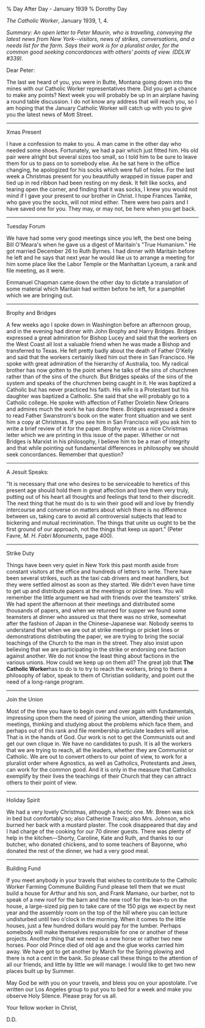 % Day After Day - January 1939
% Dorothy Day

*The Catholic Worker*, January 1939, 1, 4.

*Summary: An open letter to Peter Maurin, who is travelling, conveying
the latest news from New York--visitors, news of strikes, conversations,
and a needs list for the farm. Says their work is for a pluralist order,
for the common good seeking concordances with others' points of view.
(DDLW \#339).*

Dear Peter:

The last we heard of you, you were in Butte, Montana going down into the
mines with our Catholic Worker representatives there. Did you get a
chance to make any points? Next week you will probably be up in an
airplane having a round table discussion. I do not know any address that
will reach you, so I am hoping that the January Catholic Worker will
catch up with you to give you the latest news of Mott Street.

****

Xmas Present

I have a confession to make to you. A man came in the other day who
needed some shoes. Fortunately, we had a pair which just fitted him. His
old pair were alright but several sizes too small, so I told him to be
sure to leave them for us to pass on to somebody else. As he sat here in
the office changing, he apologized for his socks which were full of
holes. For the last week a Christmas present for you beautifully wrapped
in tissue paper and tied up in red ribbon had been resting on my desk.
It felt like socks, and tearing open the corner, and finding that it was
socks, I knew you would not mind if I gave your present to our brother
in Christ. I hope Frances Tamke, who gave you the socks, will not mind
either. There were two pairs and I have saved one for you. They may, or
may not, be here when you get back.

****

Tuesday Forum

We have had some very good meetings since you left, the best one being
Bill O'Meara's when he gave us a digest of Maritain's "True Humanism."
He got married December 26 to Ruth Byrnes. I had dinner with Maritain
before he left and he says that next year he would like us to arrange a
meeting for him some place like the Labor Temple or the Manhattan
Lyceum, a rank and file meeting, as it were.

Emmanuel Chapman came down the other day to dictate a translation of
some material which Maritain had written before he left, for a pamphlet
which we are bringing out.

****

Brophy and Bridges

A few weeks ago I spoke down in Washington before an afternoon group,
and in the evening had dinner with John Brophy and Harry Bridges.
Bridges expressed a great admiration for Bishop Lucey and said that the
workers on the West Coast all lost a valuable friend when he was made a
Bishop and transferred to Texas. He felt pretty badly about the death of
Father O'Kelly and said that the workers certainly liked him out there
in San Francisco. He spoke with great admiration of the hierarchy of
Australia, too. My radical brother has now gotten to the point where he
talks of the sins of churchmen rather than of the sins of the church.
But Bridges speaks of the sins of the system and speaks of the churchmen
being caught in it. He was baptized a Catholic but has never practiced
his faith. His wife is a Protestant but his daughter was baptized a
Catholic. She said that she will probably go to a Catholic college. He
spoke with affection of Father Droletin New Orleans and admires much the
work he has done there. Bridges expressed a desire to read Father
Swanstrom's book on the water front situation and we sent him a copy at
Christmas. If you see him in San Francisco will you ask him to write a
brief review of it for the paper. Brophy wrote us a nice Christmas
letter which we are printing in this issue of the paper. Whether or not
Bridges is Marxist in his philosophy, I believe him to be a man of
integrity and that while pointing out fundamental differences in
philosophy we should seek concordances. Remember that question?

****

A Jesuit Speaks:

"It is necessary that one who desires to be serviceable to heretics of
this present age should hold them in great affection and love them very
truly, putting out of his heart all thoughts and feelings that tend to
their discredit. The next thing that he must do is to win their good
will and love by friendly intercourse and converse on matters about
which there is no difference between us, taking care to avoid all
controversial subjects that lead to bickering and mutual recrimination.
The things that unite us ought to be the first ground of our approach,
not the things that keep us apart." (Peter Favre, *M. H. Fabri
Monuments*, page 400).

****

Strike Duty

Things have been very quiet in New York this past month aside from
constant visitors at the office and hundreds of letters to write. There
have been several strikes, such as the taxi cab drivers and meat
handlers, but they were settled almost as soon as they started. We
didn't even have time to get up and distribute papers at the meetings or
picket lines. You will remember the little argument we had with friends
over the teamsters' strike. We had spent the afternoon at their meetings
and distributed some thousands of papers, and when we returned for
supper we found some teamsters at dinner who assured us that there was
no strike, somewhat after the fashion of Japan in the Chinese-Japanese
war. Nobody seems to understand that when we are out at strike meetings
or picket lines or demonstrations distributing the paper, we are trying
to bring the social teachings of the Church to the man in the street.
They also insist upon believing that we are participating in the strike
or endorsing one faction against another. We do not know the least thing
about factions in the various unions. How could we keep up on them all?
The great job that **The Catholic Worker**has to do is to try to reach
the workers, bring to them a philosophy of labor, speak to them of
Christian solidarity, and point out the need of a long-range program.

****

Join the Union

Most of the time you have to begin over and over again with
fundamentals, impressing upon them the need of joining the union,
attending their union meetings, thinking and studying about the problems
which face them, and perhaps out of this rank and file membership
articulate leaders will arise. That is in the hands of God. Our work is
not to get the Communists out and get our own clique in. We have no
candidates to push. It is all the workers that we are trying to reach,
all the leaders, whether they are Communist or Catholic. We are out to
convert others to our point of view, to work for a pluralist order where
Agnostics, as well as Catholics, Protestants and Jews, can work for the
common good. And it is only in the measure that Catholics exemplify by
their lives the teachings of their Church that they can attract others
to their point of view.

****

Holiday Spirit

We had a very lovely Christmas, although a hectic one. Mr. Breen was
sick in bed but comfortably so; also Catherine Travis; also Mrs.
Johnson, who burned her back with a mustard plaster. The cook
disappeared that day and I had charge of the cooking for our 70 dinner
guests. There was plenty of help in the kitchen--Shorty, Caroline, Kate
and Ruth, and thanks to our butcher, who donated chickens, and to some
teachers of Bayonne, who donated the rest of the dinner, we had a very
good meal.

****

Building Fund

If you meet anybody in your travels that wishes to contribute to the
Catholic Worker Farming Commune Building Fund please tell them that we
must build a house for Arthur and his son, and Frank Mamano, our barber,
not to speak of a new roof for the barn and the new roof for the lean-to
on the house, a large-sized pig pen to take care of the 150 pigs we
expect by next year and the assembly room on the top of the hill where
you can lecture undisturbed until two o'clock in the morning. When it
comes to the little houses, just a few hundred dollars would pay for the
lumber. Perhaps somebody will make themselves responsible for one or
another of these projects. Another thing that we need is a new horse or
rather two new horses. Poor old Prince died of old age and the glue
works carried him away. We have got to get another by March for the
Spring plowing and there is not a cent in the bank. So please call these
things to the attention of all our friends, and little by little we will
manage. I would like to get two new places built up by Summer.

May God be with you on your travels, and bless you on your apostolate.
I've written our Los Angeles group to put you to bed for a week and make
you observe Holy Silence. Please pray for us all.

Your fellow worker in Christ,

D.D.
